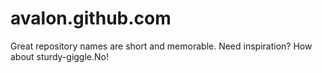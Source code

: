 # avalon.github.com
Great repository names are short and memorable. Need inspiration? How about sturdy-giggle.No!
